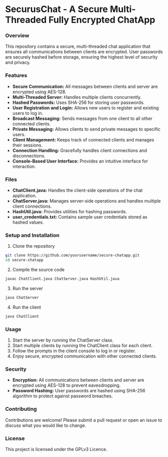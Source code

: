# SecurusChat - A Secure Multi-Threaded Fully Encrypted ChatApp

### Overview
This repository contains a secure, multi-threaded chat application that ensures all communications between clients are encrypted. User passwords are securely hashed before storage, ensuring the highest level of security and privacy.

### Features
* __Secure Communication:__ All messages between clients and server are encrypted using AES-128.
* __Multi-Threaded Server:__ Handles multiple clients concurrently.
* __Hashed Passwords:__ Uses SHA-256 for storing user passwords.
* __User Registration and Login:__ Allows new users to register and existing users to log in.
* __Broadcast Messaging:__ Sends messages from one client to all other connected clients.
* __Private Messaging:__ Allows clients to send private messages to specific users.
* __Client Management:__ Keeps track of connected clients and manages their sessions.
* __Connection Handling:__ Gracefully handles client connections and disconnections.
* __Console-Based User Interface:__ Provides an intuitive interface for interaction.

### Files
* __ChatClient.java:__ Handles the client-side operations of the chat application.
* __ChatServer.java:__ Manages server-side operations and handles multiple client connections.
* __HashUtil.java:__ Provides utilities for hashing passwords.
* __user_credentials.txt:__ Contains sample user credentials stored as hashed values.

### Setup and Installation
1. Clone the repository
```sh 
git clone https://github.com/yourusername/secure-chatapp.git
cd secure-chatapp
```

2. Compile the source code
```sh
javac ChatClient.java ChatServer.java HashUtil.java
```

3. Run the server
```sh
java ChatServer
```

4. Run the client
```sh
java ChatClient
```

### Usage
1. Start the server by running the ChatServer class.
2. Start multiple clients by running the ChatClient class for each client.
3. Follow the prompts in the client console to log in or register.
4. Enjoy secure, encrypted communication with other connected clients.

### Security
* __Encryption:__ All communications between clients and server are encrypted using AES-128 to prevent eavesdropping.
* __Password Hashing:__ User passwords are hashed using SHA-256 algorithm to protect against password breaches.

### Contributing
Contributions are welcome! Please submit a pull request or open an issue to discuss what you would like to change.

### License
This project is licensed under the GPLv3 Licence.

